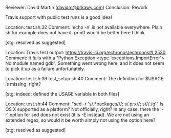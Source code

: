 Reviewer: David Martin (davidm@brkawy.com)
Conclusion: Rework

Travis support with public test runs is a good idea!

Location: test.sh:32
Comment: 'echo -n' is not available everywhere. Plain sh for example does not
         have it. printf would be better here I think.

[stg: resolved as suggested]

Location: Travis test output: https://travis-ci.org/echronos/echronos#L2530
Comment: It fails with a "Python Exception <type 'exceptions.ImportError'>
         No module named gdb". Something went wrong here, and it does not seem
         to pick it up as a failure unfortunately.

Location: test.sh:39
          test_setup.sh:40
Comment: The definition for $USAGE is missing, right?

[stg: indeed; defined the USAGE variable in both files]

Location: test.sh:44
Comment: "sed -r 's/.*packages\///; s/.prx//; s/\//./g'"
         Is OS X supported as a platform? Not officially, right? In any case,
         there the '-r' option for sed does not exist (it is -E instead).
         We are not using an extended regex, so would it be worth simply not
         using the option here?

[stg: resolved as suggested]
